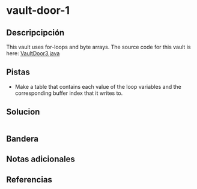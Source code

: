 # vault-door-1
## Descripcipción
This vault uses for-loops and byte arrays. The source code for this vault is here: [VaultDoor3.java](https://jupiter.challenges.picoctf.org/static/a648ca6dd275b9454c5d0de6d0f6efd3/VaultDoor3.java)
## Pistas
- Make a table that contains each value of the loop variables and the corresponding buffer index that it writes to.
## Solucion
```

```
## Bandera

## Notas adicionales
## Referencias

